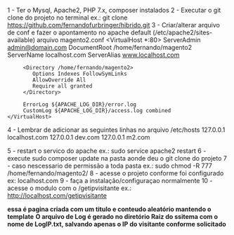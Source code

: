 1 - Ter o Mysql, Apache2, PHP 7.x, composer instalados
2 - Executar o git clone do projeto no terminal ex.: git clone https://github.com/fernandofurbringer/hibrido.git
3 - Criar/alterar arquivo de conf e fazer o apontamento no apache default (/etc/apache2/sites-available) arquivo magento2.conf
    <VirtualHost *:80>
         ServerAdmin admin@domain.com
         DocumentRoot /home/fernando/magento2
         ServerName localhost.com
         ServerAlias www.localhost.com

         <Directory /home/fernando/magento2>
            Options Indexes FollowSymLinks
            AllowOverride All
            Require all granted
         </Directory>

         ErrorLog ${APACHE_LOG_DIR}/error.log
         CustomLog ${APACHE_LOG_DIR}/access.log combined
    </VirtualHost>
    
4 - Lembrar de adicionar as seguintes linhas no arquivo /etc/hosts
    127.0.0.1 localhost.com
    127.0.0.1 dev.com
    127.0.0.1 m2.com
    
5 - restart o servico do apache ex.: sudo service apache2 restart
6 - execute sudo composer update na pasta aonde deu o git clone do projeto
7 - caso nescessario de permissão a toda pasta ex.: sudo chmod -R 777 /home/fernando/magento2/
8 - acesse o projeto conforme foi configurado ex: localhost.com
9 - faça a instalação/configuraçao normalmente
10 - acesse o modulo com o <link>/getipvisitante
ex.: http://localhost.com/getipvisitante

**essa é pagina criada com um titulo e conteudo aleatório mantendo o template**
**O arquivo de Log é gerado no diretório Raiz do ssitema com o nome de LogIP.txt, salvando apenas o IP do visitante conforme solicitado**
    
    
